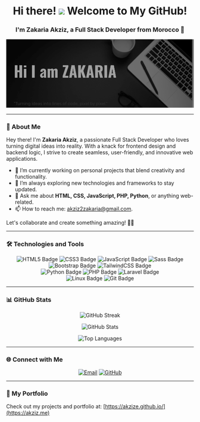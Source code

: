 <!-- Profile Header -->
<h1 align="center">Hi there! <img src="./assets/hi.gif" width="30px"> Welcome to My GitHub! </h1>
<h3 align="center">I'm Zakaria Akziz, a Full Stack Developer from Morocco 🚀</h3>

<p align="center">
  <img src="./assets/wepik-export-2023082322q5246QIU4.png" alt="Profile Banner"/>
</p>

---

### 👋 About Me

Hey there! I'm **Zakaria Akziz**, a passionate Full Stack Developer who loves turning digital ideas into reality. With a knack for frontend design and backend logic, I strive to create seamless, user-friendly, and innovative web applications. 

- 🔭 I’m currently working on personal projects that blend creativity and functionality.
- 🌱 I’m always exploring new technologies and frameworks to stay updated.
- 💬 Ask me about **HTML, CSS, JavaScript, PHP, Python**, or anything web-related.
- 📫 How to reach me: [akziz2zakaria@gmail.com](mailto:akziz2zakaria@gmail.com).

Let's collaborate and create something amazing! 🚀🔥

---

### 🛠️ Technologies and Tools

<p align="center">
  <img src="https://img.shields.io/badge/HTML5-E34F26?style=for-the-badge&logo=html5&logoColor=white" alt="HTML5 Badge" />
  <img src="https://img.shields.io/badge/CSS3-1572B6?style=for-the-badge&logo=css3&logoColor=white" alt="CSS3 Badge" />
  <img src="https://img.shields.io/badge/JavaScript-F7DF1E?style=for-the-badge&logo=javascript&logoColor=black" alt="JavaScript Badge" />
  <img src="https://img.shields.io/badge/Sass-CC6699?style=for-the-badge&logo=sass&logoColor=white" alt="Sass Badge" />
  <img src="https://img.shields.io/badge/Bootstrap-563D7C?style=for-the-badge&logo=bootstrap&logoColor=white" alt="Bootstrap Badge" />
  <img src="https://img.shields.io/badge/TailwindCSS-38B2AC?style=for-the-badge&logo=tailwind-css&logoColor=white" alt="TailwindCSS Badge" /></br>
  <img src="https://img.shields.io/badge/Python-3776AB?style=for-the-badge&logo=python&logoColor=white" alt="Python Badge" />
  <img src="https://img.shields.io/badge/PHP-777BB4?style=for-the-badge&logo=php&logoColor=white" alt="PHP Badge" />
  <img src="https://img.shields.io/badge/Laravel-FF2D20?style=for-the-badge&logo=laravel&logoColor=white" alt="Laravel Badge" /></br>
  <img src="https://img.shields.io/badge/Linux-FCC624?style=for-the-badge&logo=linux&logoColor=black" alt="Linux Badge" />
  <img src="https://img.shields.io/badge/Git-F05032?style=for-the-badge&logo=git&logoColor=white" alt="Git Badge" />
</p>

---

### 📊 GitHub Stats

<p align="center">
  <!-- GitHub Streak Widget -->
  <img src="https://github-readme-streak-stats.herokuapp.com/?user=akzize&theme=radical" alt="GitHub Streak" />
</p>

<p align="center">
  <!-- GitHub Stats Widget -->
  <img src="https://github-readme-stats.vercel.app/api?username=akzize&show_icons=true&theme=radical" alt="GitHub Stats" />
</p>

<p align="center">
  <!-- Top Languages Widget -->
  <img src="https://github-readme-stats.vercel.app/api/top-langs/?username=akzize&layout=compact&theme=radical" alt="Top Languages" />
</p>

---

### 🌐 Connect with Me

<p align="center">
  <a href="mailto:akziz2zakaria@gmail.com"><img src="https://img.shields.io/badge/Email-D14836?style=for-the-badge&logo=gmail&logoColor=white" alt="Email" /></a>
  <a href="https://github.com/akzize"><img src="https://img.shields.io/badge/GitHub-100000?style=for-the-badge&logo=github&logoColor=white" alt="GitHub" /></a>
</p>

---

### 🚀 My Portfolio

Check out my projects and portfolio at: [https://akzize.github.io/](https://akziz.me)
